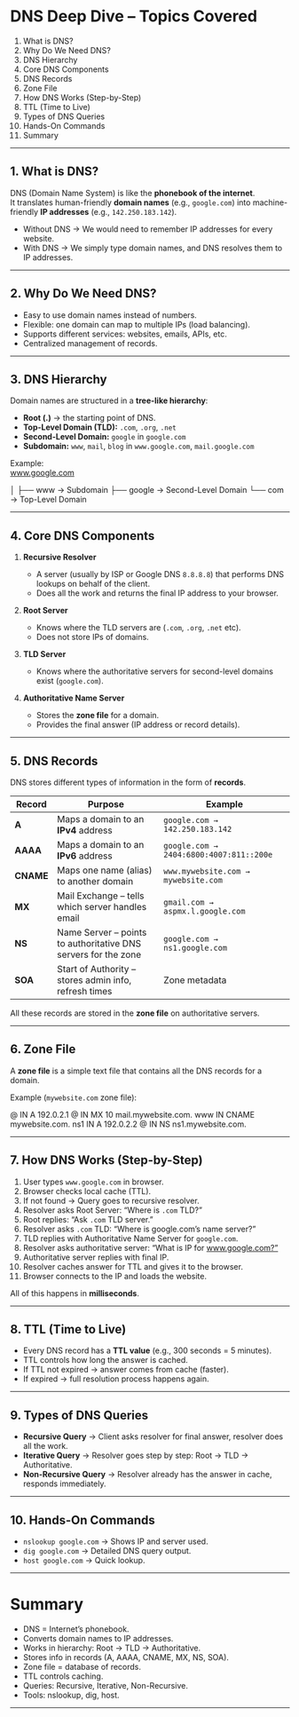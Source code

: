 # DNS Deep Dive – Topics Covered

1. What is DNS?  
2. Why Do We Need DNS?  
3. DNS Hierarchy  
4. Core DNS Components  
5. DNS Records  
6. Zone File  
7. How DNS Works (Step-by-Step)  
8. TTL (Time to Live)  
9. Types of DNS Queries  
10. Hands-On Commands  
11. Summary  

---

## 1. What is DNS?
DNS (Domain Name System) is like the **phonebook of the internet**.  
It translates human-friendly **domain names** (e.g., `google.com`) into machine-friendly **IP addresses** (e.g., `142.250.183.142`).

- Without DNS → We would need to remember IP addresses for every website.  
- With DNS → We simply type domain names, and DNS resolves them to IP addresses.

---

## 2. Why Do We Need DNS?
- Easy to use domain names instead of numbers.  
- Flexible: one domain can map to multiple IPs (load balancing).  
- Supports different services: websites, emails, APIs, etc.  
- Centralized management of records.

---

## 3. DNS Hierarchy
Domain names are structured in a **tree-like hierarchy**:

- **Root (.)** → the starting point of DNS.  
- **Top-Level Domain (TLD):** `.com`, `.org`, `.net`  
- **Second-Level Domain:** `google` in `google.com`  
- **Subdomain:** `www`, `mail`, `blog` in `www.google.com`, `mail.google.com`

Example:  
www.google.com

│
├── www → Subdomain
├── google → Second-Level Domain
└── com → Top-Level Domain

---

## 4. Core DNS Components

1. **Recursive Resolver**  
   - A server (usually by ISP or Google DNS `8.8.8.8`) that performs DNS lookups on behalf of the client.  
   - Does all the work and returns the final IP address to your browser.  

2. **Root Server**  
   - Knows where the TLD servers are (`.com`, `.org`, `.net` etc).  
   - Does not store IPs of domains.

3. **TLD Server**  
   - Knows where the authoritative servers for second-level domains exist (`google.com`).  

4. **Authoritative Name Server**  
   - Stores the **zone file** for a domain.  
   - Provides the final answer (IP address or record details).

---

## 5. DNS Records
DNS stores different types of information in the form of **records**.

| Record | Purpose | Example |
|--------|---------|---------|
| **A** | Maps a domain to an **IPv4** address | `google.com → 142.250.183.142` |
| **AAAA** | Maps a domain to an **IPv6** address | `google.com → 2404:6800:4007:811::200e` |
| **CNAME** | Maps one name (alias) to another domain | `www.mywebsite.com → mywebsite.com` |
| **MX** | Mail Exchange – tells which server handles email | `gmail.com → aspmx.l.google.com` |
| **NS** | Name Server – points to authoritative DNS servers for the zone | `google.com → ns1.google.com` |
| **SOA** | Start of Authority – stores admin info, refresh times | Zone metadata |

 All these records are stored in the **zone file** on authoritative servers.

---

## 6. Zone File
A **zone file** is a simple text file that contains all the DNS records for a domain.  

Example (`mywebsite.com` zone file):

@ IN A 192.0.2.1
@ IN MX 10 mail.mywebsite.com.
www IN CNAME mywebsite.com.
ns1 IN A 192.0.2.2
@ IN NS ns1.mywebsite.com.

---

## 7. How DNS Works (Step-by-Step)
1. User types `www.google.com` in browser.  
2. Browser checks local cache (TTL).  
3. If not found → Query goes to recursive resolver.  
4. Resolver asks Root Server: “Where is `.com` TLD?”  
5. Root replies: “Ask `.com` TLD server.”  
6. Resolver asks `.com` TLD: “Where is google.com’s name server?”  
7. TLD replies with Authoritative Name Server for `google.com`.  
8. Resolver asks authoritative server: “What is IP for www.google.com?”  
9. Authoritative server replies with final IP.  
10. Resolver caches answer for TTL and gives it to the browser.  
11. Browser connects to the IP and loads the website.  

All of this happens in **milliseconds**.

---

## 8. TTL (Time to Live)
- Every DNS record has a **TTL value** (e.g., 300 seconds = 5 minutes).  
- TTL controls how long the answer is cached.  
- If TTL not expired → answer comes from cache (faster).  
- If expired → full resolution process happens again.

---

## 9. Types of DNS Queries
- **Recursive Query** → Client asks resolver for final answer, resolver does all the work.  
- **Iterative Query** → Resolver goes step by step: Root → TLD → Authoritative.  
- **Non-Recursive Query** → Resolver already has the answer in cache, responds immediately.  

---

## 10. Hands-On Commands
- `nslookup google.com` → Shows IP and server used.  
- `dig google.com` → Detailed DNS query output.  
- `host google.com` → Quick lookup.

---

#  Summary
- DNS = Internet’s phonebook.  
- Converts domain names to IP addresses.  
- Works in hierarchy: Root → TLD → Authoritative.  
- Stores info in records (A, AAAA, CNAME, MX, NS, SOA).  
- Zone file = database of records.  
- TTL controls caching.  
- Queries: Recursive, Iterative, Non-Recursive.  
- Tools: nslookup, dig, host.

---

